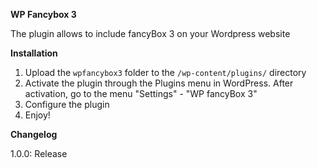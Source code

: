 **WP Fancybox 3**

The plugin allows to include fancyBox 3 on your Wordpress website

**Installation**
1. Upload the `wpfancybox3` folder to the `/wp-content/plugins/` directory
2. Activate the plugin through the Plugins menu in WordPress. After activation, go to the menu "Settings" - "WP fancyBox 3"
3. Configure the plugin
4. Enjoy!


**Changelog**

1.0.0:
Release